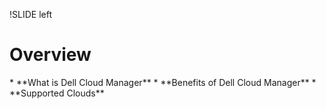 !SLIDE left
# Overview
<p></p>
* **What is Dell Cloud Manager**
* **Benefits of Dell Cloud Manager**
* **Supported Clouds**
